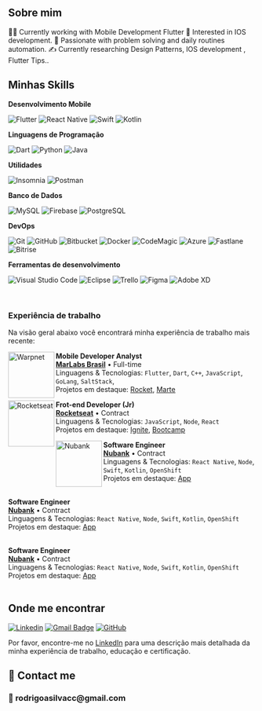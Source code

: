 


## Sobre mim

🧑‍💻 
Currently working with Mobile Development Flutter
🌱 
Interested in IOS development.
💓 
Passionate with problem solving and daily routines automation.
✍️ 
Currently researching Design Patterns, IOS development , Flutter Tips.\.

## Minhas Skills

**Desenvolvimento Mobile**

![Flutter](https://img.shields.io/badge/-Flutter-333333?style=flat&logo=Flutter)
![React Native](https://img.shields.io/badge/-React%20Native-333333?style=flat&logo=react)
![Swift](https://img.shields.io/badge/-Swift-333333?style=flat&logo=Swift)
![Kotlin](https://img.shields.io/badge/-Kotlin-333333?style=flat&logo=Kotlin)


**Linguagens de Programação**

![Dart](https://img.shields.io/badge/-Dart-333333?style=flat&logo=Dart)
![Python](https://img.shields.io/badge/-Python-333333?style=flat&logo=Python)
![Java](https://img.shields.io/badge/-Java-333333?style=flat&logo=java)

**Utilidades**

![Insomnia](https://img.shields.io/badge/-Insomnia-333333?style=flat&logo=insomnia)
![Postman](https://img.shields.io/badge/-Postman-333333?style=flat&logo=postman)


**Banco de Dados**

![MySQL](https://img.shields.io/badge/-MySQL-333333?style=flat&logo=mysql)
![Firebase](https://img.shields.io/badge/-Firebase-333333?style=flat&logo=Firebase)
![PostgreSQL](https://img.shields.io/badge/-PostgreSQL-333333?style=flat&logo=PostgreSQL)

**DevOps**

![Git](https://img.shields.io/badge/-Git-333333?style=flat&logo=git)
![GitHub](https://img.shields.io/badge/-GitHub-333333?style=flat&logo=github)
![Bitbucket](https://img.shields.io/badge/-Bitbucket-333333?style=flat&logo=bitbucket)
![Docker](https://img.shields.io/badge/-Docker-333333?style=flat&logo=docker)
![CodeMagic](https://img.shields.io/badge/-CodeMagic-333333?style=flat&logo=CodeMagic)
![Azure](https://img.shields.io/badge/-Azure-333333?style=flat&logo=azure)
![Fastlane](https://img.shields.io/badge/-Fastlane-333333?style=flat&logo=Fastlane)
![Bitrise](https://img.shields.io/badge/-Bitrise-333333?style=flat&logo=Bitrise)


**Ferramentas de desenvolvimento**

![Visual Studio Code](https://img.shields.io/badge/-Visual%20Studio%20Code-333333?style=flat&logo=visual-studio-code&logoColor=007ACC)
![Eclipse](https://img.shields.io/badge/-Eclipse-333333?style=flat&logo=eclipse-ide&logoColor=2C2255)
![Trello](https://img.shields.io/badge/-Trello-333333?style=flat&logo=trello&logoColor=007ACC)
![Figma](https://img.shields.io/badge/-Figma-333333?style=flat&logo=figma&logoColor=007ACC)
![Adobe XD](https://img.shields.io/badge/-Adobe%20XD-333333?style=flat&logo=adobe-xd&logoColor=007ACC)

<br/>


### Experiência de trabalho

Na visão geral abaixo você encontrará minha experiência de trabalho mais recente:

[<img align="left" height="94px" width="94px" alt="Warpnet" src="https://www.spacex.com/static/images/share.jpg"/>](https://www.spacex.com/)

**Mobile Developer Analyst** \
[**MarLabs Brasil**](https://www.spacex.com/) • Full-time \
Linguagens & Tecnologias: `Flutter`, `Dart`, `C++`, `JavaScript`, `GoLang`, `SaltStack`,\
Projetos em destaque: [Rocket](https://www.spacex.com/), [Marte](<https://pt.wikipedia.org/wiki/Marte_(planeta)>)
<br/>

[<img align="left" height="94px" width="94px" alt="Rocketseat" src="https://yt3.ggpht.com/ytc/AKedOLQkXnYChXAHOeBQLzwhk1_BHYgUXs6ITQOakoeNoQ=s900-c-k-c0x00ffffff-no-rj"/>](https://rocketseat.com.br/)

**Frot-end Developer (Jr)** \
[**Rocketseat**](https://rocketseat.com.br/) • Contract \
Linguagens & Tecnologias: `JavaScript`, `Node`, `React`\
Projetos em destaque: [Ignite](), [Bootcamp]()
<br/>

[<img align="left" height="94px" width="94px" alt="Nubank" src="https://nubank.com.br/images/nu-icon.png?v=2"/>](https://nubank.com.br/)

**Software Engineer** \
[**Nubank**](https://nubank.com.br/) • Contract \
Linguagens & Tecnologias: `React Native`, `Node`, `Swift`, `Kotlin`, `OpenShift` \
Projetos em destaque: [App](https://nubank.com.br/)
<br/>
<br/>

**Software Engineer** \
[**Nubank**](https://nubank.com.br/) • Contract \
Linguagens & Tecnologias: `React Native`, `Node`, `Swift`, `Kotlin`, `OpenShift` \
Projetos em destaque: [App](https://nubank.com.br/)
<br/>
<br/>

**Software Engineer** \
[**Nubank**](https://nubank.com.br/) • Contract \
Linguagens & Tecnologias: `React Native`, `Node`, `Swift`, `Kotlin`, `OpenShift` \
Projetos em destaque: [App](https://nubank.com.br/)
<br/>
<br/>

## Onde me encontrar

[![Linkedin](https://img.shields.io/badge/-username-blue?style=flat-square&logo=Linkedin&logoColor=white&link=LINK-DO-SEU-LINKEDIN)](LINK-DO-SEU-LINKEDIN)
[![Gmail Badge](https://img.shields.io/badge/-rodrigoasidev@gmail.com-006bed?style=flat-square&logo=Gmail&logoColor=white&link=mailto:rodrigoasidev@gmail.com)](mailto:rodrigoasidev@gmail.com)
[![GitHub](https://img.shields.io/github/followers/rodrigocc?label=follow&style=social)](github.com/rodrigocc)

Por favor, encontre-me no [LinkedIn](https://www.linkedin.com/in/iuricode/) para uma descrição mais detalhada da minha experiência de trabalho, educação e certificação.

<h2 align="left">🌟 Contact me</h2>
<h3 align="left">📧 rodrigoasilvacc@gmail.com</h3>




